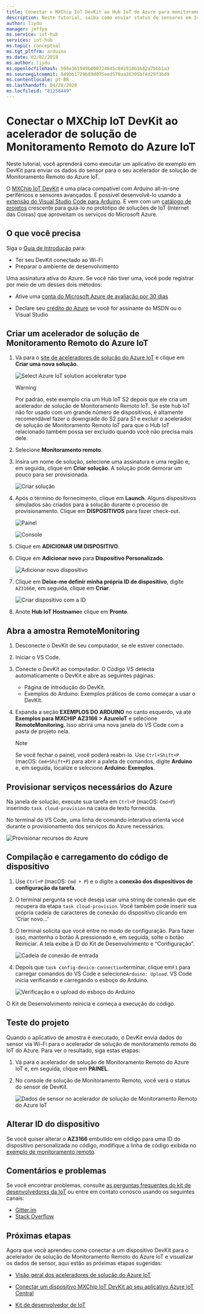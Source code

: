 ```yaml
---
title: Conectar o MXChip IoT DevKit ao Hub IoT do Azure para monitoramento remoto
description: Neste tutorial, saiba como enviar status de sensores em IoT DevKit AZ3166 para o acelerador de solução de monitoramento remoto do Azure IoT.
author: liydu
manager: jeffya
ms.service: iot-hub
services: iot-hub
ms.topic: conceptual
ms.tgt_pltfrm: arduino
ms.date: 02/02/2018
ms.author: liydu
ms.openlocfilehash: 598e361949b000724645c841910b1682a7bbb1a3
ms.sourcegitcommit: 849bb1729b89d075eed579aa36395bf4d29f3bd9
ms.contentlocale: pt-BR
ms.lasthandoff: 04/28/2020
ms.locfileid: "81258449"
---
```

# <a name="connect-mxchip-iot-devkit-to-azure-iot-remote-monitoring-solution-accelerator"></a>Conectar o MXChip IoT DevKit ao acelerador de solução de Monitoramento Remoto do Azure IoT

Neste tutorial, você aprenderá como executar um aplicativo de exemplo em DevKit para enviar os dados do sensor para o seu acelerador de solução de Monitoramento Remoto do Azure IoT.

O [MXChip IoT DevKit](https://aka.ms/iot-devkit) é uma placa compatível com Arduino all-in-one periféricos e sensores avançados. É possível desenvolvê-lo usando a [extensão do Visual Studio Code para Arduino](https://aka.ms/arduino). E vem com um [catálogo de projetos](https://microsoft.github.io/azure-iot-developer-kit/docs/projects/) crescente para guiá-lo no protótipo de soluções de IoT (Internet das Coisas) que aproveitam os serviços do Microsoft Azure.

## <a name="what-you-need"></a>O que você precisa

Siga o [Guia de Introdução](https://docs.microsoft.com/azure/iot-hub/iot-hub-arduino-iot-devkit-az3166-get-started) para:

* Ter seu DevKit conectado ao Wi-Fi
* Preparar o ambiente de desenvolvimento

Uma assinatura ativa do Azure. Se você não tiver uma, você pode registrar por meio de um desses dois métodos:

* Ative uma [conta do Microsoft Azure de avaliação por 30 dias](https://azure.microsoft.com/free/)

* Declare seu [crédito do Azure](https://azure.microsoft.com/pricing/member-offers/msdn-benefits-details/) se você for assinante do MSDN ou o Visual Studio

## <a name="create-an-azure-iot-remote-monitoring-solution-accelerator"></a>Criar um acelerador de solução de Monitoramento Remoto do Azure IoT

1. Vá para o [site de aceleradores de solução do Azure IoT](https://www.azureiotsolutions.com/) e clique em **Criar uma nova solução**.

   ![Select Azure IoT solution accelerator type](media/iot-hub-arduino-iot-devkit-az3166-devkit-remote-monitoring/azure-iot-suite-solution-types.png)

   > [!WARNING]
   > Por padrão, este exemplo cria um Hub IoT S2 depois que ele cria um acelerador de solução de Monitoramento Remoto IoT. Se este hub IoT não for usado com um grande número de dispositivos, é altamente recomendável fazer o downgrade do S2 para S1 e excluir o acelerador de solução de Monitoramento Remoto IoT para que o Hub IoT relacionado também possa ser excluído quando você não precisa mais dele. 

2. Selecione **Monitoramento remoto**.

3. Insira um nome de solução, selecione uma assinatura e uma região e, em seguida, clique em **Criar solução**. A solução pode demorar um pouco para ser provisionada.
  
   ![Criar solução](media/iot-hub-arduino-iot-devkit-az3166-devkit-remote-monitoring/azure-iot-suite-new-solution.png)

4. Após o término do fornecimento, clique em **Launch**. Alguns dispositivos simulados são criados para a solução durante o processo de provisionamento. Clique em **DISPOSITIVOS** para fazer check-out.

   ![Painel](media/iot-hub-arduino-iot-devkit-az3166-devkit-remote-monitoring/azure-iot-suite-new-solution-created.png)
  
   ![Console](media/iot-hub-arduino-iot-devkit-az3166-devkit-remote-monitoring/azure-iot-suite-console.png)

5. Clique em **ADICIONAR UM DISPOSITIVO**.

6. Clique em **Adicionar novo** para **Dispositivo Personalizado**.
  
   ![Adicionar novo dispositivo](media/iot-hub-arduino-iot-devkit-az3166-devkit-remote-monitoring/azure-iot-suite-add-new-device.png)

7. Clique em **Deixe-me definir minha própria ID de dispositivo**, digite `AZ3166`e, em seguida, clique em **Criar**.
  
   ![Criar dispositivo com a ID](media/iot-hub-arduino-iot-devkit-az3166-devkit-remote-monitoring/azure-iot-suite-new-device-configuration.png)

8. Anote **Hub IoT Hostname**e clique em **Pronto**.

## <a name="open-the-remotemonitoring-sample"></a>Abra a amostra RemoteMonitoring

1. Desconecte o DevKit de seu computador, se ele estiver conectado.

2. Iniciar o VS Code.

3. Conecte o DevKit ao computador. O Código VS detecta automaticamente o DevKit e abre as seguintes páginas:

   * Página de introdução do DevKit.
   * Exemplos do Arduino: Exemplos práticos de como começar a usar o DevKit.

4. Expanda a seção **EXEMPLOS DO ARDUINO** no canto esquerdo, vá até **Exemplos para MXCHIP AZ3166 > AzureIoT** e selecione **RemoteMonitoring**. Isso abrirá uma nova janela do VS Code com a pasta de projeto nela.

   > [!NOTE]
   > Se você fechar o painel, você poderá reabri-lo. Use `Ctrl+Shift+P` (macOS: `Cmd+Shift+P`) para abrir a paleta de comandos, digite **Arduino** e, em seguida, localize e selecione **Arduino: Exemplos**.

## <a name="provision-required-azure-services"></a>Provisionar serviços necessários do Azure

Na janela de solução, execute sua tarefa em `Ctrl+P` (macOS: `Cmd+P`) inserindo `task cloud-provision` na caixa de texto fornecida.

No terminal do VS Code, uma linha de comando interativa orienta você durante o provisionamento dos serviços do Azure necessários.

![Provisionar recursos do Azure](media/iot-hub-arduino-iot-devkit-az3166-devkit-remote-monitoring/provision.png)

## <a name="build-and-upload-the-device-code"></a>Compilação e carregamento do código de dispositivo

1. Use `Ctrl+P` (macOS: `Cmd + P`) e o digite a **conexão dos dispositivos de configuração da tarefa**.

2. O terminal pergunta se você deseja usar uma string de conexão que ele recupera da etapa `task cloud-provision`. Você também pode inserir sua própria cadeia de caracteres de conexão do dispositivo clicando em 'Criar novo...'

3. O terminal solicita que você entre no modo de configuração. Para fazer isso, mantenha o botão A pressionado e, em seguida, solte o botão Reiniciar. A tela exibe a ID do Kit de Desenvolvimento e “Configuração”.

   ![Cadeia de conexão de entrada](media/iot-hub-arduino-iot-devkit-az3166-devkit-remote-monitoring/config-device-connection.png)

4. Depois que `task config-device-connection`terminar, clique em`F1` para carregar comandos do VS Code e selecione`Arduino: Upload`. VS Code inicia verificando e carregando o esboço do Arduino.
  
   ![Verificação e o upload do esboço do Arduino](media/iot-hub-arduino-iot-devkit-az3166-devkit-remote-monitoring/arduino-upload.png)

O Kit de Desenvolvimento reinicia e começa a execução do código.

## <a name="test-the-project"></a>Teste do projeto

Quando o aplicativo de amostra é executado, o DevKit envia dados do sensor via Wi-Fi para o acelerador de solução de monitoramento remoto do IoT do Azure. Para ver o resultado, siga estas etapas:

1. Vá para o acelerador de solução de Monitoramento Remoto do Azure IoT e, em seguida, clique em **PAINEL**.

2. No console de solução de Monitoramento Remoto, você verá o status do sensor de DevKit.

   ![Dados de sensor no acelerador de solução de Monitoramento Remoto do Azure IoT](media/iot-hub-arduino-iot-devkit-az3166-devkit-remote-monitoring/sensor-status.png)

## <a name="change-device-id"></a>Alterar ID do dispositivo

Se você quiser alterar o **AZ3166** embutido em código para uma ID do dispositivo personalizada no código, modifique a linha de código exibida no [exemplo de monitoramento remoto](../iot-accelerators/iot-accelerators-arduino-iot-devkit-az3166-devkit-remote-monitoring-v2.md).

## <a name="problems-and-feedback"></a>Comentários e problemas

Se você encontrar problemas, consulte [as perguntas frequentes do kit de desenvolvedores da IoT](https://microsoft.github.io/azure-iot-developer-kit/docs/faq/) ou entre em contato conosco usando os seguintes canais:

* [Gitter.im](https://gitter.im/Microsoft/azure-iot-developer-kit)
* [Stack Overflow](https://stackoverflow.com/questions/tagged/iot-devkit)

## <a name="next-steps"></a>Próximas etapas

Agora que você aprendeu como conectar a um dispositivo DevKit para o acelerador de solução de Monitoramento Remoto do Azure IoT e visualizar os dados de sensor, aqui estão as próximas etapas sugeridas:

* [Visão geral dos aceleradores de solução do Azure IoT](https://docs.microsoft.com/azure/iot-suite/)

* [Conectar um dispositivo MXChip IoT DevKit ao seu aplicativo Azure IoT Central](/azure/iot-central/core/howto-connect-devkit)

* [Kit de desenvolvedor de IoT](https://microsoft.github.io/azure-iot-developer-kit/) 
